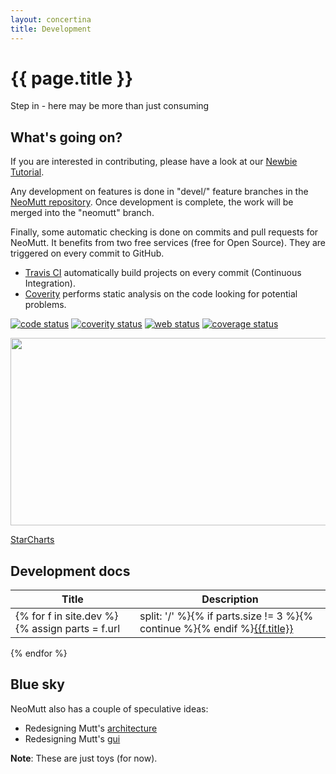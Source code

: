 ```yaml
---
layout: concertina
title: Development
---
```


# {{ page.title }}

Step in - here may be more than just consuming

## What's going on?

If you are interested in contributing, please have a look at our
[Newbie Tutorial](/dev/newbie-tutorial).

Any development on features is done in "devel/" feature branches in the
[NeoMutt repository](https://github.com/neomutt/neomutt). Once
development is complete, the work will be merged into the "neomutt" branch.

Finally, some automatic checking is done on commits and pull requests for
NeoMutt. It benefits from two free services (free for Open Source). They
are triggered on every commit to GitHub.

- [Travis CI](https://travis-ci.com/) automatically build projects on every commit (Continuous Integration).
- [Coverity](https://scan.coverity.com/) performs static analysis on the code looking for potential problems.

[![code status](https://img.shields.io/travis/com/neomutt/neomutt/master?label=code)](https://travis-ci.com/neomutt/neomutt)
[![coverity status](https://img.shields.io/coverity/scan/8495.svg)](https://scan.coverity.com/projects/neomutt-neomutt)
[![web status](https://img.shields.io/travis/neomutt/neomutt.github.io.svg?label=website)](https://travis-ci.org/neomutt/neomutt.github.io)
[![coverage status](https://coveralls.io/repos/github/neomutt/neomutt/badge.svg?branch=coveralls)](https://coveralls.io/github/neomutt/neomutt?branch=coveralls)

<img height="300" width="768" src="https://starcharts.herokuapp.com/neomutt/neomutt.svg" />

[StarCharts](https://github.com/caarlos0/starcharts)

## Development docs

| Title | Description |
|-------|-------------|
{% for f in site.dev %}{% assign parts = f.url | split: '/' %}{% if parts.size != 3 %}{% continue %}{% endif %}[{{f.title}}]({{f.url}}) | {{ f.description }}
{% endfor %}

## Blue sky

NeoMutt also has a couple of speculative ideas:

- Redesigning Mutt's [architecture](https://github.com/neomutt/arch#arch)
- Redesigning Mutt's [gui](https://github.com/neomutt/panel-manager#panel-manager)

**Note**: These are just toys (for now).
